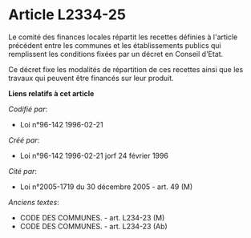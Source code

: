 # Article L2334-25

Le comité des finances locales répartit les recettes définies à l'article précédent entre les communes et les établissements
publics qui remplissent les conditions fixées par un décret en Conseil d'Etat.

Ce décret fixe les modalités de répartition de ces recettes ainsi que les travaux qui peuvent être financés sur leur produit.

**Liens relatifs à cet article**

_Codifié par_:

  - Loi n°96-142 1996-02-21

_Créé par_:

  - Loi n°96-142 1996-02-21 jorf 24 février 1996

_Cité par_:

  - Loi n°2005-1719 du 30 décembre 2005 - art. 49 (M)

_Anciens textes_:

  - CODE DES COMMUNES. - art. L234-23 (M)
  - CODE DES COMMUNES. - art. L234-23 (Ab)
